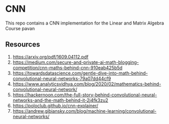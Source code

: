 # CNN
This repo contains a CNN implementation for the Linear and Matrix Algebra Course
pavan

## Resources

1. https://arxiv.org/pdf/1609.04112.pdf 
2. https://medium.com/secure-and-private-ai-math-blogging-competition/cnn-maths-behind-cnn-910eab425b5d 
3. https://towardsdatascience.com/gentle-dive-into-math-behind-convolutional-neural-networks-79a07dd44cf9 
4. https://www.analyticsvidhya.com/blog/2020/02/mathematics-behind-convolutional-neural-network/ 
5. https://hackernoon.com/the-full-story-behind-convolutional-neural-networks-and-the-math-behind-it-2j4fk3zu2
6. https://poloclub.github.io/cnn-explainer/
7. https://andrew.gibiansky.com/blog/machine-learning/convolutional-neural-networks/
